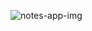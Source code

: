 ![notes-app-img](https://user-images.githubusercontent.com/62603509/158021561-7dd098cd-c429-4e50-b40d-43bc3ef47461.png)
